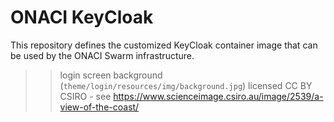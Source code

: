 ONACI KeyCloak
=========================

This repository defines the customized KeyCloak container image that can be used by the ONACI Swarm infrastructure.


>> login screen background (`theme/login/resources/img/background.jpg`) licensed CC BY CSIRO - see https://www.scienceimage.csiro.au/image/2539/a-view-of-the-coast/
